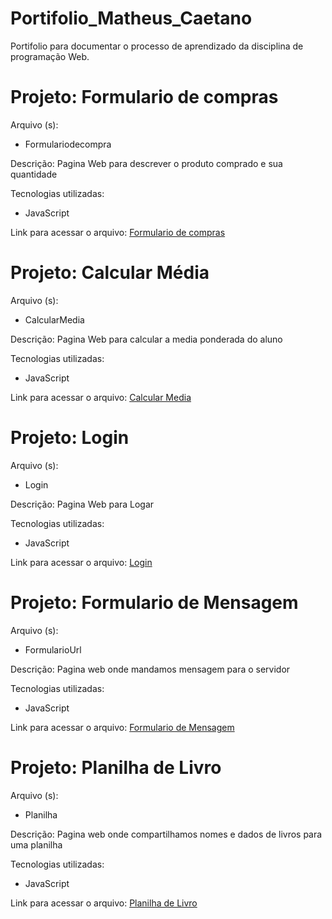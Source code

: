 # Portifolio_Matheus_Caetano
Portifolio para documentar o processo de aprendizado da disciplina de programação Web.

<h1>Projeto: Formulario de compras</h1>

Arquivo (s):
<ul>
  <li>Formulariodecompra</li>
</ul>

Descrição: Pagina Web para descrever o produto comprado e sua quantidade
  
Tecnologias utilizadas:
  
<ul>
  <li>JavaScript</li>
</ul>

Link para acessar o arquivo:
<a href="https://script.google.com/macros/s/AKfycbyWKmBzJSQ71guob_iwQoGG79K1qNuqgouJM-XP3xmsu7M4tAB88K5wFPynRvfE73oh/exec">Formulario de compras</a>

<h1>Projeto: Calcular Média</h1>

Arquivo (s):
<ul>
  <li>CalcularMedia</li>
</ul>

Descrição: Pagina Web para calcular a media ponderada do aluno
  
Tecnologias utilizadas:
  
<ul>
  <li>JavaScript</li>
</ul>

Link para acessar o arquivo:
<a href="https://script.google.com/macros/s/AKfycbzOBm_NG0ew7j8i-hJfZqdiZf202eWW_nZ1MOcrxuN3pxROcN9_dfc7QQyOa4oh8-4e/exec">Calcular Media</a>

<h1>Projeto: Login </h1>

Arquivo (s):
<ul>
  <li>Login</li>
</ul>

Descrição: Pagina Web para Logar
  
Tecnologias utilizadas:
  
<ul>
  <li>JavaScript</li>
</ul>

Link para acessar o arquivo:
<a href="https://script.google.com/macros/s/AKfycbwPq_S97WbqCthjfMhw8gtIqyNDSw79AAknc9Qj8Vss2Kabj4Hk-y2CHobcYc3L3s6Q0Q/exec">Login</a>

<h1>Projeto: Formulario de Mensagem</h1>

Arquivo (s):
<ul>
  <li>FormularioUrl</li>
</ul>

Descrição: Pagina web onde mandamos mensagem para o servidor
  
Tecnologias utilizadas:
  
<ul>
  <li>JavaScript</li>
</ul>

Link para acessar o arquivo:
<a href="https://script.google.com/macros/s/AKfycbzmVcMtNbPmLBkiF4ZLyzC7m3xmWvoSpTGeGCqJyyiFHMooeFN-M-CnYW9kmJOfPjZJ/exec">Formulario de Mensagem</a>

<h1>Projeto: Planilha de Livro</h1>

Arquivo (s):
<ul>
  <li>Planilha</li>
</ul>

Descrição: Pagina web onde compartilhamos nomes e dados de livros para uma planilha
  
Tecnologias utilizadas:
  
<ul>
  <li>JavaScript</li>
</ul>

Link para acessar o arquivo:
<a href="https://script.google.com/macros/s/AKfycbzsnxap5M0i2OXxKAwamLLXCmI2isFHTB93gGzAGfAtZ2dgK5gFwM3kMbhX3mycIN-p/exec">Planilha de Livro</a>
